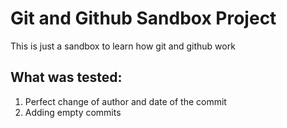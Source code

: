 # Git and Github Sandbox Project
This is just a sandbox to learn how git and github work

## What was tested:
1. Perfect change of author and date of the commit
2. Adding empty commits
